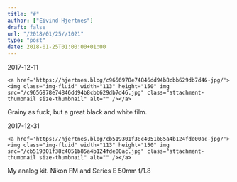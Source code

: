 ```yaml
---
title: "#"
author: ["Eivind Hjertnes"]
draft: false
url: "/2018/01/25//1021"
type: "post"
date: 2018-01-25T01:00:00+01:00
---
```


2017-12-11

<a id="orga1e0b1b"></a>

<div class="HTML">
  <div></div>

<figure class="gallery-item">

</div>

```text
<a href='https://hjertnes.blog/c9656978e74846dd94b8cbb629db7d46-jpg/'><img class="img-fluid" width="113" height="150" img src="/c9656978e74846dd94b8cbb629db7d46.jpg" class="attachment-thumbnail size-thumbnail" alt="" /></a>
```

<div class="HTML">
  <div></div>

</figure>

</div>

Grainy as fuck, but a great black and white film.

2017-12-31

<a id="org7df8d92"></a>

<div class="HTML">
  <div></div>

<figure class="gallery-item">

</div>

```text
<a href='https://hjertnes.blog/cb519301f38c4051b85a4b124fde00ac-jpg/'><img class="img-fluid" width="113" height="150" img src="/cb519301f38c4051b85a4b124fde00ac.jpg" class="attachment-thumbnail size-thumbnail" alt="" /></a>
```

<div class="HTML">
  <div></div>

</figure>

</div>

My analog kit. Nikon FM and Series E 50mm f/1.8
